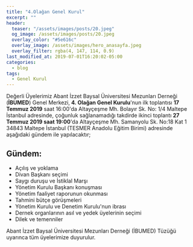 ```yaml
---
title: "4.Olağan Genel Kurul"
excerpt: ""
header:
  teaser: "/assets/images/posts/20.jpeg"
  og_image: /assets/images/posts/20.jpeg
  overlay_color: "#5e616c"
  overlay_image: /assets/images/hero_anasayfa.jpeg
  overlay_filter: rgba(4, 147, 114, 0.9)
last_modified_at: 2019-07-01T16:20:02-05:00
categories:
  - blog
tags:
  - Genel Kurul
---
```



Değerli Üyelerimiz Abant İzzet Baysal Üniversitesi Mezunları Derneği (**İBUMED**) Genel Merkezi, **4. Olağan Genel Kurulu**'nun ilk toplantısı **17 Temmuz 2019** saat 16:00'da Altayçeşme Mh. Bolayır Sk. No: 1/4 Maltepe İstanbul adresinde, çoğunluk sağlanamadığı takdirde ikinci toplantı **27 Temmuz 2019 saat 19:00**'da Altayçeşme Mh. Samanyolu Sk. No:18 Kat 1 34843 Maltepe İstanbul (TESMER Anadolu Eğitim Birimi) adresinde aşağıdaki gündem ile yapılacaktır;

## Gündem:

- Açılış ve yoklama
- Divan Başkanı seçimi
- Saygı duruşu ve İstiklal Marşı
- Yönetim Kurulu Başkanı konuşması
- Yönetim faaliyet raporunun okunması
- Tahmini bütçe görüşmeleri
- Yönetim Kurulu ve Denetim Kurulu'nun ibrası
- Dernek organlarının asıl ve yedek üyelerinin seçimi
- Dilek ve temenniler

Abant İzzet Baysal Üniversitesi Mezunları Derneği (İBUMED) Tüzüğü uyarınca tüm üyelerimize duyurulur.
